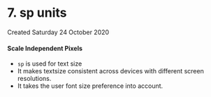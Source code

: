 # 7. sp units
Created Saturday 24 October 2020

#### Scale Independent Pixels

* ``sp`` is used for text size
* It makes textsize consistent across devices with different screen resolutions.
* It takes the user font size preference into account.


